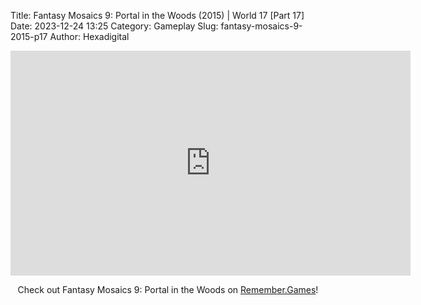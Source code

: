 Title: Fantasy Mosaics 9: Portal in the Woods (2015) | World 17 [Part 17]
Date: 2023-12-24 13:25
Category: Gameplay
Slug: fantasy-mosaics-9-2015-p17
Author: Hexadigital

<center><iframe src="https://www.youtube.com/embed/LAQ1aBVVQtA?feature=oembed" allow="accelerometer; autoplay; encrypted-media; gyroscope; picture-in-picture" width="640" height="360" frameborder="0"></iframe>

Check out Fantasy Mosaics 9: Portal in the Woods on [Remember.Games](https://remember.games/game/8089/fantasy-mosaics-9-portal-in-the-woods/)!</center>